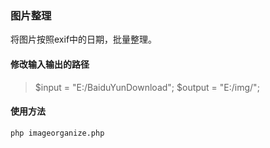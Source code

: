 ### 图片整理 ###
将图片按照exif中的日期，批量整理。


#### 修改输入输出的路径 ####
> $input = "E:/BaiduYunDownload"; 
> $output = "E:/img/"; 

#### 使用方法  ####
    php imageorganize.php
    
